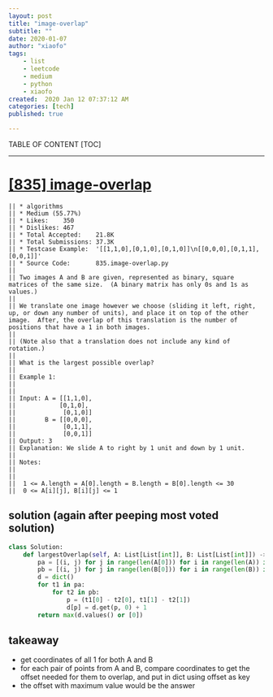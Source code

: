 ```yaml
---
layout: post
title: "image-overlap"
subtitle: ""
date: 2020-01-07
author: "xiaofo"
tags: 
    - list
    - leetcode
    - medium
    - python
    - xiaofo
created:  2020 Jan 12 07:37:12 AM
categories: [tech]
published: true

---
```


TABLE OF CONTENT
[TOC]

- - -

# [[835] image-overlap](https://leetcode.com/problems/image-overlap/)

    || * algorithms
    || * Medium (55.77%)
    || * Likes:    350
    || * Dislikes: 467
    || * Total Accepted:    21.8K
    || * Total Submissions: 37.3K
    || * Testcase Example:  '[[1,1,0],[0,1,0],[0,1,0]]\n[[0,0,0],[0,1,1],[0,0,1]]'
    || * Source Code:       835.image-overlap.py
    || 
    || Two images A and B are given, represented as binary, square matrices of the same size.  (A binary matrix has only 0s and 1s as values.)
    || 
    || We translate one image however we choose (sliding it left, right, up, or down any number of units), and place it on top of the other image.  After, the overlap of this translation is the number of positions that have a 1 in both images.
    || 
    || (Note also that a translation does not include any kind of rotation.)
    || 
    || What is the largest possible overlap?
    || 
    || Example 1:
    || 
    || 
    || Input: A = [[1,1,0],
    || ⁠           [0,1,0],
    ||             [0,1,0]]
    ||        B = [[0,0,0],
    ||             [0,1,1],
    ||             [0,0,1]]
    || Output: 3
    || Explanation: We slide A to right by 1 unit and down by 1 unit.
    || 
    || Notes: 
    || 
    || 
    || 	1 <= A.length = A[0].length = B.length = B[0].length <= 30
    || 	0 <= A[i][j], B[i][j] <= 1

## solution (again after peeping most voted solution) 

```python
class Solution:
    def largestOverlap(self, A: List[List[int]], B: List[List[int]]) -> int:
        pa = [(i, j) for j in range(len(A[0])) for i in range(len(A)) if A[i][j]]
        pb = [(i, j) for j in range(len(B[0])) for i in range(len(B)) if B[i][j]]
        d = dict()
        for t1 in pa:
            for t2 in pb:
                p = (t1[0] - t2[0], t1[1] - t2[1])
                d[p] = d.get(p, 0) + 1
        return max(d.values() or [0]) 
```
## takeaway 

- get coordinates of all 1 for both A and B
- for each pair of points from A and B, compare coordinates to get the offset needed for them to overlap, and put in dict using offset as key
- the offset with maximum value would be the answer
